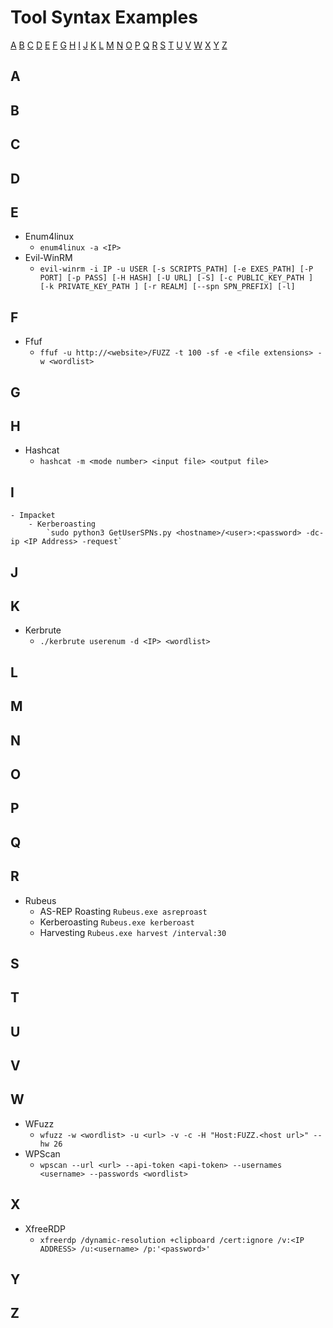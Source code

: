 # Tool Syntax Examples

[A](ToolSyntax.md#a) [B](ToolSyntax.md#b) [C](ToolSyntax.md#c) [D](ToolSyntax.md#d) [E](ToolSyntax.md#e) [F](ToolSyntax.md#f) [G](ToolSyntax.md#g) [H](ToolSyntax.md#h) [I](ToolSyntax.md#i) [J](ToolSyntax.md#j) [K](ToolSyntax.md#k) [L](ToolSyntax.md#l) [M](ToolSyntax.md#m) [N](ToolSyntax.md#n)
[O](ToolSyntax.md#o) [P](ToolSyntax.md#p) [Q](ToolSyntax.md#q) [R](ToolSyntax.md#r) [S](ToolSyntax.md#s) [T](ToolSyntax.md#t) [U](ToolSyntax.md#u) [V](ToolSyntax.md#v) [W](ToolSyntax.md#w) [X](ToolSyntax.md#x) [Y](ToolSyntax.md#y) [Z](ToolSyntax.md#z)

## A

## B

## C

## D

## E
- Enum4linux
    - `enum4linux -a <IP>`
- Evil-WinRM
    - `evil-winrm -i IP -u USER [-s SCRIPTS_PATH] [-e EXES_PATH] [-P PORT] [-p PASS] [-H HASH] [-U URL] [-S] [-c PUBLIC_KEY_PATH ] [-k PRIVATE_KEY_PATH ] [-r REALM] [--spn SPN_PREFIX] [-l]`

## F
- Ffuf
    - `ffuf -u http://<website>/FUZZ -t 100 -sf -e <file extensions> -w <wordlist>`

## G

## H
- Hashcat
    - `hashcat -m <mode number> <input file> <output file>`

## I
    - Impacket
        - Kerberoasting
            `sudo python3 GetUserSPNs.py <hostname>/<user>:<password> -dc-ip <IP Address> -request`

## J

## K
- Kerbrute
    - `./kerbrute userenum -d <IP> <wordlist>`

## L

## M

## N

## O

## P

## Q

## R
- Rubeus
    - AS-REP Roasting
        `Rubeus.exe asreproast`
    - Kerberoasting
        `Rubeus.exe kerberoast`
    - Harvesting
        `Rubeus.exe harvest /interval:30`

## S

## T

## U

## V

## W
- WFuzz
    - `wfuzz -w <wordlist> -u <url> -v -c -H "Host:FUZZ.<host url>" --hw 26`
- WPScan
    - `wpscan --url <url> --api-token <api-token> --usernames <username> --passwords <wordlist>`

## X
- XfreeRDP
    - `xfreerdp /dynamic-resolution +clipboard /cert:ignore /v:<IP ADDRESS> /u:<username> /p:'<password>'`
## Y

## Z
